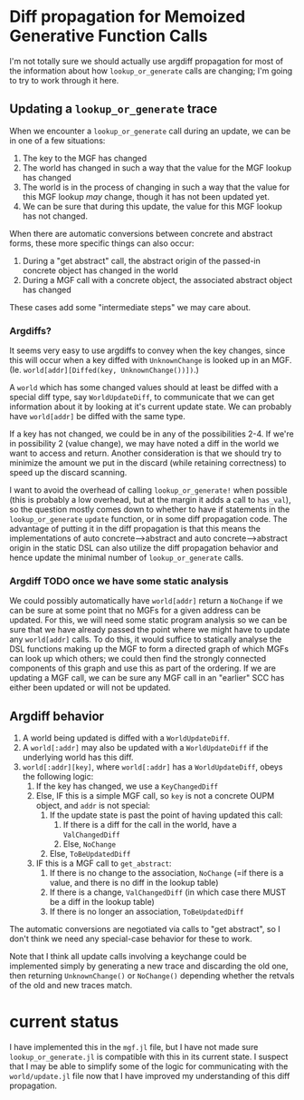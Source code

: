 # Diff propagation for Memoized Generative Function Calls

I'm not totally sure we should actually use argdiff propagation for most of the information about
how `lookup_or_generate` calls are changing; I'm going to try to work through it here.

## Updating a `lookup_or_generate` trace

When we encounter a `lookup_or_generate` call during an update, we can be in one of a few situations:
1. The key to the MGF has changed
2. The world has changed in such a way that the value for the MGF lookup has changed
3. The world is in the process of changing in such a way that the value for this MGF lookup *may* change, though
   it has not been updated yet.
4. We can be sure that during this update, the value for this MGF lookup has not changed.

When there are automatic conversions between concrete and abstract forms, these more specific things can also occur:
1. During a "get abstract" call, the abstract origin of the passed-in concrete object has changed in the world
2. During a MGF call with a concrete object, the associated abstract object has changed

These cases add some "intermediate steps" we may care about.

### Argdiffs?

It seems very easy to use argdiffs to convey when the key changes, since this will occur when a
key diffed with `UnknownChange` is looked up in an MGF.  (Ie. `world[addr][Diffed(key, UnknownChange())])`.)

A `world` which has some changed values should at least be diffed with a special diff type, say `WorldUpdateDiff`,
to communicate that we can get information about it by looking at it's current update state.  We can probably
have `world[addr]` be diffed with the same type.

If a key has not changed, we could be in any of the possibilities 2-4.  If we're in possibility 2 (value change),
we may have noted a diff in the world we want to access and return.  Another consideration is that we should try to minimize
the amount we put in the discard (while retaining correctness) to speed up the discard scanning.

I want to avoid the overhead of calling `lookup_or_generate!` when possible (this is probably a low overhead, but at the margin
it adds a call to `has_val`), so the question mostly comes down to whether to have if statements in the `lookup_or_generate` `update` function,
or in some diff propagation code.  The advantage of putting it in the diff propagation is that this means the implementations
of auto concrete-->abstract and auto concrete-->abstract origin in the static DSL can also utilize the diff propagation behavior
and hence update the minimal number of `lookup_or_generate` calls.

### Argdiff TODO once we have some static analysis

We could possibly automatically have `world[addr]` return a `NoChange` if we can be sure at some point that no MGFs for a given address
can be updated.  For this, we will need some static program analysis so we can be sure that we have already passed the point
where we might have to update any `world[addr]` calls.  To do this, it would suffice to statically analyse the DSL functions making up the MGF
to form a directed graph of which MGFs can look up which others; we could then find the strongly connected components of this graph
and use this as part of the ordering.  If we are updating a MGF call, we can be sure any MGF call in an "earlier" SCC has either been updated
or will not be updated.

## Argdiff behavior

1. A world being updated is diffed with a `WorldUpdateDiff`.
2. A `world[:addr]` may also be updated with a `WorldUpdateDiff` if the underlying world has this diff.
3. `world[:addr][key]`, where `world[:addr]` has a `WorldUpdateDiff`, obeys the following logic:
   1. If the key has changed, we use a `KeyChangedDiff`
   2. Else, IF this is a simple MGF call, so `key` is not a concrete OUPM object, and `addr` is not special:
      1. If the update state is past the point of having updated this call:
         1. If there is a diff for the call in the world, have a `ValChangedDiff`
         2. Else, `NoChange`
      2. Else, `ToBeUpdatedDiff`
   3. IF this is a MGF call to `get_abstract`:
      1. If there is no change to the association, `NoChange` (=if there is a value, and there is no diff in the lookup table)
      2. If there is a change, `ValChangedDiff` (in which case there MUST be a diff in the lookup table)
      3. If there is no longer an association, `ToBeUpdatedDiff`

The automatic conversions are negotiated via calls to "get abstract", so I don't think we need any special-case behavior for these to work.

Note that I think all update calls involving a keychange could be implemented simply by generating a new trace and discarding the old one,
then returning `UnknownChange()` or `NoChange()` depending whether the retvals of the old and new traces match.

# current status
I have implemented this in the `mgf.jl` file, but I have not made sure `lookup_or_generate.jl` is compatible with this
in its current state.  I suspect that I may be able to simplify some of the logic for communicating with the
`world/update.jl` file now that I have improved my understanding of this diff propagation.